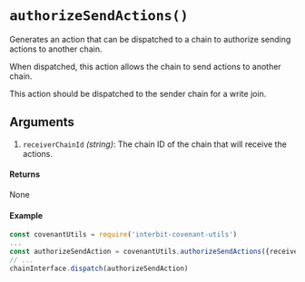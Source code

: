 # `authorizeSendActions()`

Generates an action that can be dispatched to a chain to authorize
sending actions to another chain.

When dispatched, this action allows the chain to send actions to another
chain.

This action should be dispatched to the sender chain for a write join.


## Arguments

1. `receiverChainId` *(string)*: The chain ID of the chain that will
   receive the actions.


#### Returns

None


#### Example

```js
const covenantUtils = require('interbit-covenant-utils')
...
const authorizeSendAction = covenantUtils.authorizeSendActions({receiverChainId})
// ...
chainInterface.dispatch(authorizeSendAction)
```
